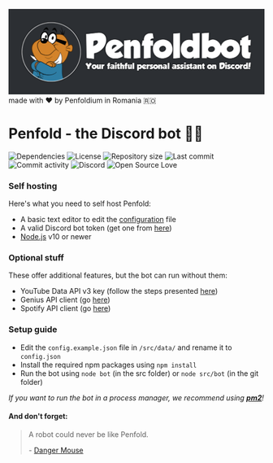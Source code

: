 ![Penfoldbot - Your faithful personal assistant on Discord!](./assets/penfoldbot.png) made with :heart: by Penfoldium in Romania :romania:

# Penfold - the Discord bot :hamster::robot:

![Dependencies](https://img.shields.io/david/penfoldium/penfoldbot.svg)
![License](https://img.shields.io/github/license/penfoldium/penfoldbot.svg)
![Repository size](https://img.shields.io/github/repo-size/penfoldium/penfoldbot.svg)
![Last commit](https://img.shields.io/github/last-commit/penfoldium/penfoldbot.svg)
![Commit activity](https://img.shields.io/github/commit-activity/w/penfoldium/penfoldbot.svg)
![Discord](https://img.shields.io/discord/564903050590945310.svg)
![Open Source Love](https://badges.frapsoft.com/os/v1/open-source.svg?v=103)

### Self hosting
Here's what you need to self host Penfold:
- A basic text editor to edit the [configuration](./src/data/config.example.json) file
- A valid Discord bot token (get one from [here](https://discordapp.com/developers/applications))
- [Node.js](https://nodejs.org/en) v10 or newer

### Optional stuff
These offer additional features, but the bot can run without them:
- YouTube Data API v3 key (follow the steps presented [here](https://developers.google.com/youtube/v3/getting-started))
- Genius API client (go [here](https://genius.com/api-clients))
- Spotify API client (go [here](https://developer.spotify.com/dashboard))

### Setup guide
- Edit the `config.example.json` file in `/src/data/` and rename it to `config.json`
- Install the required npm packages using `npm install`
- Run the bot using `node bot` (in the src folder) or `node src/bot` (in the git folder)

*If you want to run the bot in a process manager, we recommend using **[pm2](https://pm2.keymetrics.io)**!*


#### And don't forget:
> A robot could never be like Penfold.
>
> \- [Danger Mouse](#and-dont-forget "(Danger Mouse 2015, Series 1, Episode 25, \"Megahurtz Attacks\", 04:29)")
